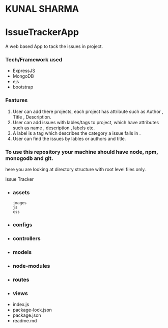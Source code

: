 # KUNAL SHARMA
# IssueTrackerApp
A web based App to tack the issues in project. 

### Tech/Framework used
- ExpressJS
- MongoDB
- ejs
- bootstrap

### Features

1. User can add there projects, each project has attribute such as Author , Title , Description.
2. User can add issues with lables/tags to project, which have attributes such as name , description , labels etc.
3. A label is a tag which describes the category a issue falls in .
4. User can find  the issues by lables or authors and title.



### To use this repository your machine should have node, npm, monogodb and git. 

here you are looking at directory structure with root level files only.

Issue Tracker
- ### assets
      images
      js
      css
- ### configs
- ### controllers
- ### models
- ### node-modules
- ### routes 
- ### views
- index.js
- package-lock.json
- package.json
- readme.md
